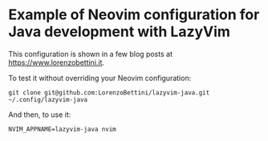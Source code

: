 # Example of Neovim configuration for Java development with LazyVim

This configuration is shown in a few blog posts at <https://www.lorenzobettini.it>.

To test it without overriding your Neovim configuration:

```shell
git clone git@github.com:LorenzoBettini/lazyvim-java.git ~/.config/lazyvim-java
```

And then, to use it:

```shell
NVIM_APPNAME=lazyvim-java nvim
```
